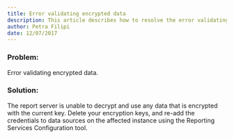 ```yaml
---
title: Error validating encrypted data
description: This article describes how to resolve the error validating encrypted data.
author: Petra Filipi
date: 12/07/2017
---
```


### Problem:
Error validating encrypted data.
### Solution:
The report server is unable to decrypt and use any data that is encrypted with the current key. Delete your encryption keys, and re-add the credentials to data sources on the affected instance using the Reporting Services Configuration tool.